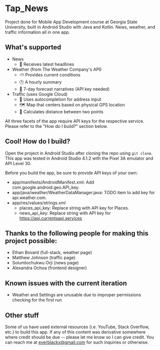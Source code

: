 # Tap_News
Project done for Mobile App Development course at Georgia State University, built in Android Studio with Java and Kotlin. News, weather, and traffic information all in one app.

## What's supported
* News
  * 📰 Receives latest headlines
* Weather (from The Weather Company's API)
  * ⛅ Provides current conditions
  * 🕐 A hourly summary
  * 📆 7-day forecast narratives (API key needed)
* Traffic (uses Google Cloud)
  * 📝 Uses autocompletion for address input
  * 🗺️ Map that centers based on physical GPS location
  * 📍 Calculates distance between two points

All three facets of the app require API keys for the respective service. Please refer to the "How do I build?" section below.

## Cool! How do I build?
Open the project in Android Studio after cloning the repo using `git clone`. This app was tested in Android Studio 4.1.2 with the Pixel 3A emulator and API Level 30.

Before you build the app, be sure to provide API keys of your own:

* app/manifests/AndroidManifest.xml: Add com.google.android.geo.API_key.
* app/java/weather/WeatherDataManager.java: TODO item to add key for api.weather.com.
* app/res/values/strings.xml
  - places_api_key: Replace string with API key for Places.
  - news_api_key: Replace string with API key for https://api.currentsapi.services

## Thanks to the following people for making this project possible:
* Ethan Bovard (full-stack, weather page)
* Matthew Johnson (traffic page)
* Solumtochukwu Orji (news page)
* Alexandra Ochoa (frontend designer)

## Known issues with the current iteration
* Weather and Settings are unusable due to improper permissions checking for the first run

## Other stuff
Some of us have used external resources (i.e. YouTube, Stack Overflow, etc.) to build this app. If any of this content was derivative somewhere where credit should be due -- please let me know so I can give credit. You can reach me at everblackx@gmail.com for such inquiries or otherwise.
